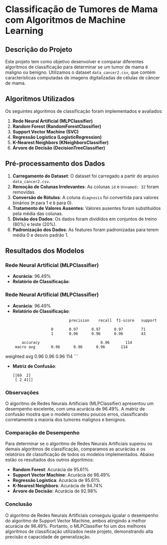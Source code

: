 # Classificação de Tumores de Mama com Algoritmos de Machine Learning

## Descrição do Projeto

Este projeto tem como objetivo desenvolver e comparar diferentes algoritmos de classificação para determinar se um tumor de mama é maligno ou benigno. Utilizamos o dataset `data_cancer2.csv`, que contém características computadas de imagens digitalizadas de células de câncer de mama.

## Algoritmos Utilizados

Os seguintes algoritmos de classificação foram implementados e avaliados:

1. **Rede Neural Artificial (MLPClassifier)**
2. **Random Forest (RandomForestClassifier)**
3. **Support Vector Machine (SVC)**
4. **Regressão Logística (LogisticRegression)**
5. **K-Nearest Neighbors (KNeighborsClassifier)**
6. **Árvore de Decisão (DecisionTreeClassifier)**

## Pré-processamento dos Dados

1. **Carregamento do Dataset**: O dataset foi carregado a partir do arquivo `data_cancer2.csv`.
2. **Remoção de Colunas Irrelevantes**: As colunas `id` e `Unnamed: 32` foram removidas.
3. **Conversão de Rótulos**: A coluna `diagnosis` foi convertida para valores binários (`M` para 1 e `B` para 0).
4. **Tratamento de Valores Ausentes**: Valores ausentes foram substituídos pela média das colunas.
5. **Divisão dos Dados**: Os dados foram divididos em conjuntos de treino (80%) e teste (20%).
6. **Padronização dos Dados**: As features foram padronizadas para terem média 0 e desvio padrão 1.

## Resultados dos Modelos

### Rede Neural Artificial (MLPClassifier)
- **Acurácia**: 96.49%
- **Relatório de Classificação**:
### Rede Neural Artificial (MLPClassifier)
- **Acurácia**: 96.49%
- **Relatório de Classificação**:
    ```
                             precision    recall  f1-score   support

                     0       0.97      0.97      0.97        71
                     1       0.96      0.96      0.96        43

        accuracy                           0.96       114
     macro avg       0.96      0.96      0.96       114
weighted avg       0.96      0.96      0.96       114
    ```
- **Matriz de Confusão**:
    ```
    [[69  2]
     [ 2 41]]
    ```

### Observações
O algoritmo de Redes Neurais Artificiais (MLPClassifier) apresentou um desempenho excelente, com uma acurácia de 96.49%. A matriz de confusão mostra que o modelo cometeu poucos erros, classificando corretamente a maioria dos tumores malignos e benignos.

### Comparação de Desempenho
Para determinar se o algoritmo de Redes Neurais Artificiais superou os demais algoritmos de classificação, comparamos as acurácias e os relatórios de classificação de todos os modelos implementados. Abaixo estão os resultados dos outros algoritmos:

- **Random Forest**: Acurácia de 95.61%
- **Support Vector Machine**: Acurácia de 96.49%
- **Regressão Logística**: Acurácia de 95.61%
- **K-Nearest Neighbors**: Acurácia de 94.74%
- **Árvore de Decisão**: Acurácia de 92.98%

### Conclusão
O algoritmo de Redes Neurais Artificiais conseguiu igualar o desempenho do algoritmo de Support Vector Machine, ambos atingindo a melhor acurácia de 96.49%. Portanto, o MLPClassifier foi um dos melhores algoritmos de classificação utilizados neste projeto, demonstrando alta precisão e capacidade de generalização.